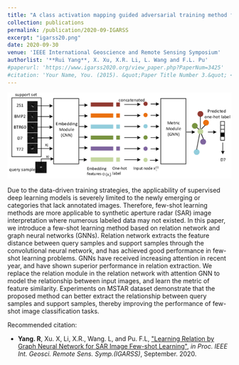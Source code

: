 ```yaml
---
title: "A class activation mapping guided adversarial training method for land-use classification and object detection"
collection: publications
permalink: /publication/2020-09-IGARSS
excerpt: "igarss20.png"
date: 2020-09-30
venue: 'IEEE International Geoscience and Remote Sensing Symposium'
authorlist: '**Rui Yang**, X. Xu, X.R. Li, L. Wang and F.L. Pu'
#paperurl: 'https://www.igarss2020.org/view_paper.php?PaperNum=3425'
#citation: 'Your Name, You. (2015). &quot;Paper Title Number 3.&quot; <i>Journal 1</i>. 1(3).'
---
```


![avatar](/images/igarss20.png)


Due to the data-driven training strategies, the applicability of supervised deep learning models is severely limited to the newly emerging or categories that lack annotated images. Therefore, few-shot learning methods are more applicable to synthetic aperture radar (SAR) image interpretation where numerous labeled data may not existed. In this paper, we introduce a few-shot learning method based on relation network and graph neural networks (GNNs). Relation network extracts the feature distance between query samples and support samples through the convolutional neural network, and has achieved good performance in few-shot learning problems. GNNs have received increasing attention in recent year, and have shown superior performance in relation extraction. We replace the relation module in the relation network with attention GNN to model the relationship between input images, and learn the metric of feature similarity. Experiments on MSTAR dataset demonstrate that the proposed method can better extract the relationship between query samples and support samples, thereby improving the performance of few-shot image classification tasks.


Recommended citation: 

* <b>Yang. R</b>, Xu. X, Li, X.R., Wang. L, and Pu. F.L, <a href="https://yangruipro.github.io/publication/2020-09-IGARSS" target="_blank">"Learning Relation by Graph Neural Network for SAR Image Few-shot Learning"</a>, <i>in Proc. IEEE Int. Geosci. Remote Sens. Symp.(IGARSS)</i>, September. 2020. 